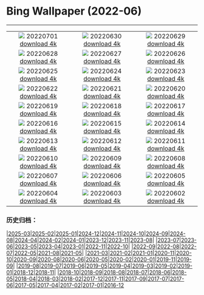 # Bing Wallpaper (2022-06)
**************
| | | |
| :----: | :----: | :----: |
| ![](https://www.bing.com/th?id=OHR.AcramanCrater_EN-CA5510925388_1920x1080.jpg) 20220701 [download 4k](https://www.bing.com/th?id=OHR.AcramanCrater_EN-CA5510925388_UHD.jpg) | ![](https://www.bing.com/th?id=OHR.PhangNgaBay_EN-CA5544991993_1920x1080.jpg) 20220630 [download 4k](https://www.bing.com/th?id=OHR.PhangNgaBay_EN-CA5544991993_UHD.jpg) | ![](https://www.bing.com/th?id=OHR.TafilaletOasis_EN-CA5108937045_1920x1080.jpg) 20220629 [download 4k](https://www.bing.com/th?id=OHR.TafilaletOasis_EN-CA5108937045_UHD.jpg) |
| ![](https://www.bing.com/th?id=OHR.ValensoleLavender_EN-CA6579604648_1920x1080.jpg) 20220628 [download 4k](https://www.bing.com/th?id=OHR.ValensoleLavender_EN-CA6579604648_UHD.jpg) | ![](https://www.bing.com/th?id=OHR.Pride2022_EN-CA5508434486_1920x1080.jpg) 20220627 [download 4k](https://www.bing.com/th?id=OHR.Pride2022_EN-CA5508434486_UHD.jpg) | ![](https://www.bing.com/th?id=OHR.KellysBeach_EN-CA0238104001_1920x1080.jpg) 20220626 [download 4k](https://www.bing.com/th?id=OHR.KellysBeach_EN-CA0238104001_UHD.jpg) |
| ![](https://www.bing.com/th?id=OHR.CenoteDiver_EN-CA8812522578_1920x1080.jpg) 20220625 [download 4k](https://www.bing.com/th?id=OHR.CenoteDiver_EN-CA8812522578_UHD.jpg) | ![](https://www.bing.com/th?id=OHR.MostarBridge_EN-CA4756750870_1920x1080.jpg) 20220624 [download 4k](https://www.bing.com/th?id=OHR.MostarBridge_EN-CA4756750870_UHD.jpg) | ![](https://www.bing.com/th?id=OHR.AmazonianEcuador_EN-CA4610914171_1920x1080.jpg) 20220623 [download 4k](https://www.bing.com/th?id=OHR.AmazonianEcuador_EN-CA4610914171_UHD.jpg) |
| ![](https://www.bing.com/th?id=OHR.WritingOnStone_EN-CA9659252391_1920x1080.jpg) 20220622 [download 4k](https://www.bing.com/th?id=OHR.WritingOnStone_EN-CA9659252391_UHD.jpg) | ![](https://www.bing.com/th?id=OHR.SwallowtailFlower_EN-CA4511423307_1920x1080.jpg) 20220621 [download 4k](https://www.bing.com/th?id=OHR.SwallowtailFlower_EN-CA4511423307_UHD.jpg) | ![](https://www.bing.com/th?id=OHR.Cassowary_EN-CA4426830486_1920x1080.jpg) 20220620 [download 4k](https://www.bing.com/th?id=OHR.Cassowary_EN-CA4426830486_UHD.jpg) |
| ![](https://www.bing.com/th?id=OHR.CelebratingSurfing_EN-CA4334887480_1920x1080.jpg) 20220619 [download 4k](https://www.bing.com/th?id=OHR.CelebratingSurfing_EN-CA4334887480_UHD.jpg) | ![](https://www.bing.com/th?id=OHR.Balsamroot_EN-CA4136638866_1920x1080.jpg) 20220618 [download 4k](https://www.bing.com/th?id=OHR.Balsamroot_EN-CA4136638866_UHD.jpg) | ![](https://www.bing.com/th?id=OHR.SeonamTemple_EN-CA3734883778_1920x1080.jpg) 20220617 [download 4k](https://www.bing.com/th?id=OHR.SeonamTemple_EN-CA3734883778_UHD.jpg) |
| ![](https://www.bing.com/th?id=OHR.ClingmansDome_EN-CA1414530814_1920x1080.jpg) 20220616 [download 4k](https://www.bing.com/th?id=OHR.ClingmansDome_EN-CA1414530814_UHD.jpg) | ![](https://www.bing.com/th?id=OHR.MuseumMile_EN-CA3391754818_1920x1080.jpg) 20220615 [download 4k](https://www.bing.com/th?id=OHR.MuseumMile_EN-CA3391754818_UHD.jpg) | ![](https://www.bing.com/th?id=OHR.OkavangoElephant_EN-CA3174382448_1920x1080.jpg) 20220614 [download 4k](https://www.bing.com/th?id=OHR.OkavangoElephant_EN-CA3174382448_UHD.jpg) |
| ![](https://www.bing.com/th?id=OHR.SierraPonce_EN-CA3013054784_1920x1080.jpg) 20220613 [download 4k](https://www.bing.com/th?id=OHR.SierraPonce_EN-CA3013054784_UHD.jpg) | ![](https://www.bing.com/th?id=OHR.MisoolIsland_EN-CA2837930886_1920x1080.jpg) 20220612 [download 4k](https://www.bing.com/th?id=OHR.MisoolIsland_EN-CA2837930886_UHD.jpg) | ![](https://www.bing.com/th?id=OHR.RedTrillium_EN-CA3763085365_1920x1080.jpg) 20220611 [download 4k](https://www.bing.com/th?id=OHR.RedTrillium_EN-CA3763085365_UHD.jpg) |
| ![](https://www.bing.com/th?id=OHR.SweetheartAbbey_EN-CA2629210143_1920x1080.jpg) 20220610 [download 4k](https://www.bing.com/th?id=OHR.SweetheartAbbey_EN-CA2629210143_UHD.jpg) | ![](https://www.bing.com/th?id=OHR.CommonDolphin_EN-CA2493527776_1920x1080.jpg) 20220609 [download 4k](https://www.bing.com/th?id=OHR.CommonDolphin_EN-CA2493527776_UHD.jpg) | ![](https://www.bing.com/th?id=OHR.HaagaRhododendron_EN-CA2029533533_1920x1080.jpg) 20220608 [download 4k](https://www.bing.com/th?id=OHR.HaagaRhododendron_EN-CA2029533533_UHD.jpg) |
| ![](https://www.bing.com/th?id=OHR.IndigoBunting_EN-CA1918469124_1920x1080.jpg) 20220607 [download 4k](https://www.bing.com/th?id=OHR.IndigoBunting_EN-CA1918469124_UHD.jpg) | ![](https://www.bing.com/th?id=OHR.RapadalenSNP_EN-CA8010953917_1920x1080.jpg) 20220606 [download 4k](https://www.bing.com/th?id=OHR.RapadalenSNP_EN-CA8010953917_UHD.jpg) | ![](https://www.bing.com/th?id=OHR.AerialPacificRim_EN-CA4751718969_1920x1080.jpg) 20220605 [download 4k](https://www.bing.com/th?id=OHR.AerialPacificRim_EN-CA4751718969_UHD.jpg) |
| ![](https://www.bing.com/th?id=OHR.MoabCycling_EN-CA6642724348_1920x1080.jpg) 20220604 [download 4k](https://www.bing.com/th?id=OHR.MoabCycling_EN-CA6642724348_UHD.jpg) | ![](https://www.bing.com/th?id=OHR.QueenJubilee_EN-CA1366427182_1920x1080.jpg) 20220603 [download 4k](https://www.bing.com/th?id=OHR.QueenJubilee_EN-CA1366427182_UHD.jpg) | ![](https://www.bing.com/th?id=OHR.MarovoLagoon_EN-CA1251233431_1920x1080.jpg) 20220602 [download 4k](https://www.bing.com/th?id=OHR.MarovoLagoon_EN-CA1251233431_UHD.jpg) |

### 历史归档：

|[2025-03](bing/2025-03/2025-03.md)|[2025-02](bing/2025-02/2025-02.md)|[2025-01](bing/2025-01/2025-01.md)|[2024-12](bing/2024-12/2024-12.md)|[2024-11](bing/2024-11/2024-11.md)|[2024-10](bing/2024-10/2024-10.md)|[2024-09](bing/2024-09/2024-09.md)|[2024-08](bing/2024-08/2024-08.md)|[2024-04](bing/2024-04/2024-04.md)|[2024-02](bing/2024-02/2024-02.md)|[2024-01](bing/2024-01/2024-01.md)|[2023-12](bing/2023-12/2023-12.md)|[2023-11](bing/2023-11/2023-11.md)|[2023-08](bing/2023-08/2023-08.md)|
|[2023-07](bing/2023-07/2023-07.md)|[2023-06](bing/2023-06/2023-06.md)|[2023-05](bing/2023-05/2023-05.md)|[2023-04](bing/2023-04/2023-04.md)|[2023-01](bing/2023-01/2023-01.md)|[2022-11](bing/2022-11/2022-11.md)|[2022-10](bing/2022-10/2022-10.md)|
|[2022-09](bing/2022-09/2022-09.md)|[2022-08](bing/2022-08/2022-08.md)|[2022-07](bing/2022-07/2022-07.md)|[2022-05](bing/2022-05/2022-05.md)|[2021-08](bing/2021-08/2021-08.md)|[2021-05](bing/2021-05/2021-05.md)|
|[2021-03](bing/2021-03/2021-03.md)|[2021-02](bing/2021-02/2021-02.md)|[2021-01](bing/2021-01/2021-01.md)|[2020-11](bing/2020-11/2020-11.md)|[2020-10](bing/2020-10/2020-10.md)|[2020-09](bing/2020-09/2020-09.md)|[2020-08](bing/2020-08/2020-08.md)|[2020-06](bing/2020-06/2020-06.md)|[2020-05](bing/2020-05/2020-05.md)|[2020-02](bing/2020-02/2020-02.md)|[2020-01](bing/2020-01/2020-01.md)|[2019-11](bing/2019-11/2019-11.md)|[2019-09](bing/2019-09/2019-09.md)|
|[2019-08](bing/2019-08/2019-08.md)|[2019-07](bing/2019-07/2019-07.md)|[2019-06](bing/2019-06/2019-06.md)|[2019-05](bing/2019-05/2019-05.md)|[2019-04](bing/2019-04/2019-04.md)|[2019-03](bing/2019-03/2019-03.md)|[2019-02](bing/2019-02/2019-02.md)|[2019-01](bing/2019-01/2019-01.md)|[2018-12](bing/2018-12/2018-12.md)|[2018-11](bing/2018-11/2018-11.md)|
|[2018-10](bing/2018-10/2018-10.md)|[2018-09](bing/2018-09/2018-09.md)|[2018-08](bing/2018-08/2018-08.md)|[2018-07](bing/2018-07/2018-07.md)|[2018-06](bing/2018-06/2018-06.md)|[2018-05](bing/2018-05/2018-05.md)|[2018-04](bing/2018-04/2018-04.md)|[2018-03](bing/2018-03/2018-03.md)|[2018-02](bing/2018-02/2018-02.md)|[2017-12](bing/2017-12/2017-12.md)|[2017-11](bing/2017-11/2017-11.md)|[2017-09](bing/2017-09/2017-09.md)|[2017-07](bing/2017-07/2017-07.md)|[2017-06](bing/2017-06/2017-06.md)|[2017-05](bing/2017-05/2017-05.md)|[2017-04](bing/2017-04/2017-04.md)|[2017-02](bing/2017-02/2017-02.md)|[2017-01](bing/2017-01/2017-01.md)|[2016-12](bing/2016-12/2016-12.md)